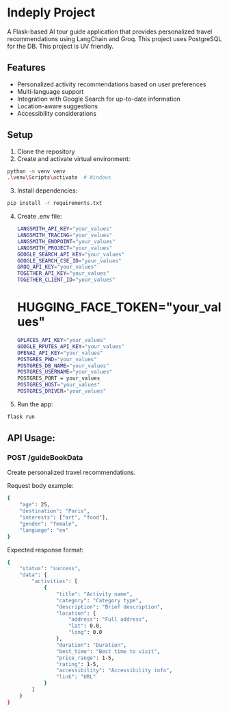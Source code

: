 # Indeply Project

A Flask-based AI tour guide application that provides personalized travel recommendations using LangChain and Groq.
This project uses PostgreSQL for the DB.
This project is UV friendly.

## Features

- Personalized activity recommendations based on user preferences
- Multi-language support
- Integration with Google Search for up-to-date information
- Location-aware suggestions
- Accessibility considerations

## Setup

1. Clone the repository
2. Create and activate virtual environment:

```bash
python -m venv venv
.\venv\Scripts\activate  # Windows
```

3. Install dependencies:

```bash
pip install -r requirements.txt
```

4. Create .env file:
   ```bash
   LANGSMITH_API_KEY="your_values"
   LANGSMITH_TRACING="your_values"
   LANGSMITH_ENDPOINT="your_values"
   LANGSMITH_PROJECT="your_values"
   GOOGLE_SEARCH_API_KEY="your_values"
   GOOGLE_SEARCH_CSE_ID="your_values"
   GROQ_API_KEY="your_values"
   TOGETHER_API_KEY="your_values"
   TOGETHER_CLIENT_ID="your_values"
   ```

   # HUGGING_FACE_TOKEN="your_values"
   ```bash
   GPLACES_API_KEY="your_values"
   GOOGLE_RPUTES_API_KEY="your_values"
   OPENAI_API_KEY="your_values"
   POSTGRES_PWD="your_values"
   POSTGRES_DB_NAME="your_values"
   POSTGRES_USERNAME="your_values"
   POSTGRES_PORT = your_values
   POSTGRES_HOST="your_values"
   POSTGRES_DRIVER="your_values"
   ```

6. Run the app:

```bash
flask run
```

## API Usage:

### POST /guideBookData

Create personalized travel recommendations.

Request body example:

```bash
{
    "age": 25,
    "destination": "Paris",
    "interests": ["art", "food"],
    "gender": "female",
    "language": "en"
}
```

Expected response format:

```bash
{
    "status": "success",
    "data": {
        "activities": [
            {
                "title": "Activity name",
                "category": "Category type",
                "description": "Brief description",
                "location": {
                    "address": "Full address",
                    "lat": 0.0,
                    "long": 0.0
                },
                "duration": "Duration",
                "best_time": "Best time to visit",
                "price_range": 1-5,
                "rating": 1-5,
                "accessibility": "Accessibility info",
                "link": "URL"
            }
        ]
    }
}
```
